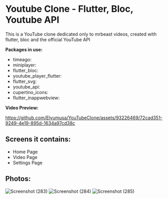 # Youtube Clone - Flutter, Bloc, Youtube API

This is a YouTube clone dedicated only to mrbeast videos, created with flutter, bloc and the official YouTube API

**Packages in use:**
  - timeago: 
  - miniplayer: 
  - flutter_bloc:
  - youtube_player_flutter: 
  - flutter_svg: 
  - youtube_api: 
  - cupertino_icons: 
  - flutter_inappwebview: 
  
  
  
  **Video Preview:**
  
  

https://github.com/Elyumusa/YouTubeClone/assets/93226469/72cad351-9249-4e19-895d-1634a97cd38c


  
 
  ## Screens it contains:
   - Home Page
   - Video Page
   - Settings Page
 ## Photos:
![Screenshot (283)](https://github.com/Elyumusa/YouTubeClone/assets/93226469/49228f34-4742-4a40-b490-476d8eb9a731)
![Screenshot (284)](https://github.com/Elyumusa/YouTubeClone/assets/93226469/bdd21f6f-d671-4adc-98c9-9c39003d032c)
![Screenshot (285)](https://github.com/Elyumusa/YouTubeClone/assets/93226469/69806d38-2d54-4ec8-9058-2803a79c2eba)

